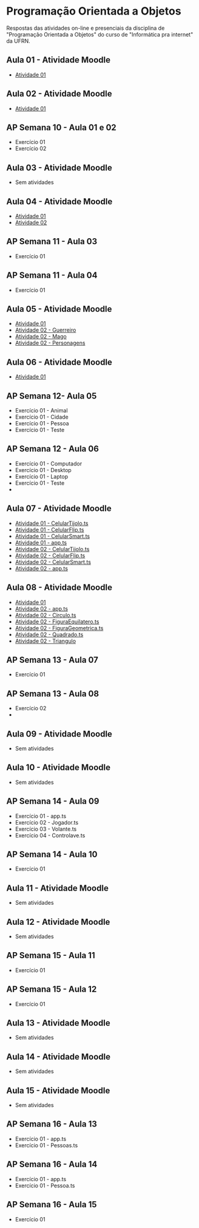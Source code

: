 # Programação Orientada a Objetos
 Respostas das atividades on-line e presenciais da disciplina de "Programação Orientada a Objetos" do curso de "Informática pra internet" da UFRN.
 
## Aula 01 - Atividade Moodle
* [Atividade 01](https://github.com/felipemadu13/IMD-UFRN/blob/35696a0ea297b9db9f80850ba54d6887ed45423f/Programa%C3%A7%C3%A3o%20Orientada%20a%20Objetos/Atividades_Moodle/Aula%2001/atividade_01.txt)

## Aula 02 - Atividade Moodle
* [Atividade 01](https://github.com/felipemadu13/IMD-UFRN/blob/e8176a89cff54a6c2d405526625b5d9d2e2e3d19/Programa%C3%A7%C3%A3o%20Orientada%20a%20Objetos/Atividades_Moodle/Aula%2002/atividade_01.ts)

## AP Semana 10 - Aula 01 e 02
* Exercício 01
* Exercício 02

## Aula 03 - Atividade Moodle
* Sem atividades

## Aula 04 - Atividade Moodle
* [Atividade 01](https://github.com/felipemadu13/IMD-UFRN/blob/e8176a89cff54a6c2d405526625b5d9d2e2e3d19/Programa%C3%A7%C3%A3o%20Orientada%20a%20Objetos/Atividades_Moodle/Aula%2004/Atividade_01.txt)
* [Atividade 02](https://github.com/felipemadu13/IMD-UFRN/blob/e8176a89cff54a6c2d405526625b5d9d2e2e3d19/Programa%C3%A7%C3%A3o%20Orientada%20a%20Objetos/Atividades_Moodle/Aula%2004/Atividade_02.ts)

## AP Semana 11 - Aula 03
* Exercício 01

## AP Semana 11 - Aula 04
* Exercício 01

## Aula 05 - Atividade Moodle
* [Atividade 01](https://github.com/felipemadu13/IMD-UFRN/blob/e8176a89cff54a6c2d405526625b5d9d2e2e3d19/Programa%C3%A7%C3%A3o%20Orientada%20a%20Objetos/Atividades_Moodle/Aula%2005/Atividade_01.txt)
* [Atividade 02 - Guerreiro](https://github.com/felipemadu13/IMD-UFRN/blob/e8176a89cff54a6c2d405526625b5d9d2e2e3d19/Programa%C3%A7%C3%A3o%20Orientada%20a%20Objetos/Atividades_Moodle/Aula%2005/Atividade_02/Guerreiro.ts)
* [Atividade 02 - Mago](https://github.com/felipemadu13/IMD-UFRN/blob/e8176a89cff54a6c2d405526625b5d9d2e2e3d19/Programa%C3%A7%C3%A3o%20Orientada%20a%20Objetos/Atividades_Moodle/Aula%2005/Atividade_02/Mago.ts)
* [Atividade 02 - Personagens](https://github.com/felipemadu13/IMD-UFRN/blob/e8176a89cff54a6c2d405526625b5d9d2e2e3d19/Programa%C3%A7%C3%A3o%20Orientada%20a%20Objetos/Atividades_Moodle/Aula%2005/Atividade_02/Personagens.ts)

## Aula 06 - Atividade Moodle
* [Atividade 01](https://github.com/felipemadu13/IMD-UFRN/blob/e8176a89cff54a6c2d405526625b5d9d2e2e3d19/Programa%C3%A7%C3%A3o%20Orientada%20a%20Objetos/Atividades_Moodle/Aula%2006/Atividade_01.txt)

## AP Semana 12- Aula 05
* Exercício 01 - Animal
* Exercício 01 - Cidade
* Exercício 01 - Pessoa
* Exercício 01 - Teste

## AP Semana 12 - Aula 06
* Exercício 01 - Computador
* Exercício 01 - Desktop
* Exercício 01 - Laptop
* Exercício 01 - Teste
* 
## Aula 07 - Atividade Moodle
* [Atividade 01 - CelularTijolo.ts](https://github.com/felipemadu13/IMD-UFRN/blob/e8176a89cff54a6c2d405526625b5d9d2e2e3d19/Programa%C3%A7%C3%A3o%20Orientada%20a%20Objetos/Atividades_Moodle/Aula%2007/Atividade_01/CelularTijolo.ts)
* [Atividade 01 - CelularFlip.ts](https://github.com/felipemadu13/IMD-UFRN/blob/e8176a89cff54a6c2d405526625b5d9d2e2e3d19/Programa%C3%A7%C3%A3o%20Orientada%20a%20Objetos/Atividades_Moodle/Aula%2007/Atividade_01/CelularFlip.ts)
* [Atividade 01 - CelularSmart.ts](https://github.com/felipemadu13/IMD-UFRN/blob/e8176a89cff54a6c2d405526625b5d9d2e2e3d19/Programa%C3%A7%C3%A3o%20Orientada%20a%20Objetos/Atividades_Moodle/Aula%2007/Atividade_01/CelularSmart.ts)
* [Atividade 01 - app.ts](https://github.com/felipemadu13/IMD-UFRN/blob/e8176a89cff54a6c2d405526625b5d9d2e2e3d19/Programa%C3%A7%C3%A3o%20Orientada%20a%20Objetos/Atividades_Moodle/Aula%2007/Atividade_01/app.ts)
* [Atividade 02 - CelularTijolo.ts](https://github.com/felipemadu13/IMD-UFRN/blob/e8176a89cff54a6c2d405526625b5d9d2e2e3d19/Programa%C3%A7%C3%A3o%20Orientada%20a%20Objetos/Atividades_Moodle/Aula%2007/Atividade_02/CelularTijolo.ts)
* [Atividade 02 - CelularFlip.ts](https://github.com/felipemadu13/IMD-UFRN/blob/e8176a89cff54a6c2d405526625b5d9d2e2e3d19/Programa%C3%A7%C3%A3o%20Orientada%20a%20Objetos/Atividades_Moodle/Aula%2007/Atividade_02/CelularFlip.ts)
* [Atividade 02 - CelularSmart.ts](https://github.com/felipemadu13/IMD-UFRN/blob/e8176a89cff54a6c2d405526625b5d9d2e2e3d19/Programa%C3%A7%C3%A3o%20Orientada%20a%20Objetos/Atividades_Moodle/Aula%2007/Atividade_02/CelularSmart.ts)
* [Atividade 02 - app.ts](https://github.com/felipemadu13/IMD-UFRN/blob/e8176a89cff54a6c2d405526625b5d9d2e2e3d19/Programa%C3%A7%C3%A3o%20Orientada%20a%20Objetos/Atividades_Moodle/Aula%2007/Atividade_02/app.ts)

## Aula 08 - Atividade Moodle
* [Atividade 01](https://github.com/felipemadu13/IMD-UFRN/blob/e8176a89cff54a6c2d405526625b5d9d2e2e3d19/Programa%C3%A7%C3%A3o%20Orientada%20a%20Objetos/Atividades_Moodle/Aula%2008/Atividade_01.txt)
* [Atividade 02 - app.ts](https://github.com/felipemadu13/IMD-UFRN/blob/e8176a89cff54a6c2d405526625b5d9d2e2e3d19/Programa%C3%A7%C3%A3o%20Orientada%20a%20Objetos/Atividades_Moodle/Aula%2008/Atividade_02/app.ts)
* [Atividade 02 - Circulo.ts](https://github.com/felipemadu13/IMD-UFRN/blob/e8176a89cff54a6c2d405526625b5d9d2e2e3d19/Programa%C3%A7%C3%A3o%20Orientada%20a%20Objetos/Atividades_Moodle/Aula%2008/Atividade_02/Circulo.ts)
* [Atividade 02 - FiguraEquilatero.ts](https://github.com/felipemadu13/IMD-UFRN/blob/e8176a89cff54a6c2d405526625b5d9d2e2e3d19/Programa%C3%A7%C3%A3o%20Orientada%20a%20Objetos/Atividades_Moodle/Aula%2008/Atividade_02/FiguraEquilatero.ts)
* [Atividade 02 - FiguraGeometrica.ts](https://github.com/felipemadu13/IMD-UFRN/blob/e8176a89cff54a6c2d405526625b5d9d2e2e3d19/Programa%C3%A7%C3%A3o%20Orientada%20a%20Objetos/Atividades_Moodle/Aula%2008/Atividade_02/FiguraGeometrica.ts)
* [Atividade 02 - Quadrado.ts](https://github.com/felipemadu13/IMD-UFRN/blob/e8176a89cff54a6c2d405526625b5d9d2e2e3d19/Programa%C3%A7%C3%A3o%20Orientada%20a%20Objetos/Atividades_Moodle/Aula%2008/Atividade_02/Quadrado.ts)
* [Atividade 02 - Triangulo](https://github.com/felipemadu13/IMD-UFRN/blob/e8176a89cff54a6c2d405526625b5d9d2e2e3d19/Programa%C3%A7%C3%A3o%20Orientada%20a%20Objetos/Atividades_Moodle/Aula%2008/Atividade_02/Triangulo.ts)

## AP Semana 13 - Aula 07
* Exercício 01


## AP Semana 13 - Aula 08
* Exercício 02
* 
## Aula 09 - Atividade Moodle
* Sem atividades

## Aula 10 - Atividade Moodle
* Sem atividades

## AP Semana 14 - Aula 09
* Exercício 01 - app.ts
* Exercício 02 - Jogador.ts
* Exercício 03 - Volante.ts
* Exercício 04 - Controlave.ts

## AP Semana 14 - Aula 10
* Exercício 01

## Aula 11 - Atividade Moodle
* Sem atividades

## Aula 12 - Atividade Moodle
* Sem atividades

## AP Semana 15 - Aula 11
* Exercício 01

## AP Semana 15 - Aula 12
* Exercício 01

## Aula 13 - Atividade Moodle
* Sem atividades

## Aula 14 - Atividade Moodle
* Sem atividades

## Aula 15 - Atividade Moodle
* Sem atividades

## AP Semana 16 - Aula 13
* Exercício 01 - app.ts
* Exercício 01 - Pessoas.ts

## AP Semana 16 - Aula 14
* Exercício 01 - app.ts
* Exercício 01 - Pessoa.ts

## AP Semana 16 - Aula 15
* Exercício 01


